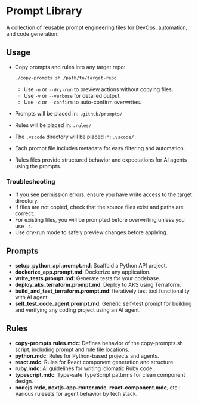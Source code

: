 # Prompt Library

A collection of reusable prompt engineering files for DevOps, automation, and code generation.

## Usage

- Copy prompts and rules into any target repo:

  ```bash
  ./copy-prompts.sh /path/to/target-repo
  ```

  - Use `-n` or `--dry-run` to preview actions without copying files.
  - Use `-v` or `--verbose` for detailed output.
  - Use `-c` or `--confirm` to auto-confirm overwrites.

- Prompts will be placed in: `.github/prompts/`
- Rules will be placed in: `.rules/`
- The `.vscode` directory will be placed in: `.vscode/`

- Each prompt file includes metadata for easy filtering and automation.
- Rules files provide structured behavior and expectations for AI agents using the prompts.

### Troubleshooting

- If you see permission errors, ensure you have write access to the target directory.
- If files are not copied, check that the source files exist and paths are correct.
- For existing files, you will be prompted before overwriting unless you use `-c`.
- Use dry-run mode to safely preview changes before applying.

## Prompts

- **setup_python_api.prompt.md**: Scaffold a Python API project.
- **dockerize_app.prompt.md**: Dockerize any application.
- **write_tests.prompt.md**: Generate tests for your codebase.
- **deploy_aks_terraform.prompt.md**: Deploy to AKS using Terraform.
- **build_and_test_terraform.prompt.md**: Iteratively test tool functionality with AI agent.
- **self_test_code_agent.prompt.md**: Generic self-test prompt for building and verifying any coding project using an AI agent.

## Rules

- **copy-prompts.rules.mdc**: Defines behavior of the copy-prompts.sh script, including prompt and rule file locations.
- **python.mdc**: Rules for Python-based projects and agents.
- **react.mdc**: Rules for React component generation and structure.
- **ruby.mdc**: AI guidelines for writing idiomatic Ruby code.
- **typescript.mdc**: Type-safe TypeScript patterns for clean component design.
- **nodejs.mdc**, **nextjs-app-router.mdc**, **react-component.mdc**, etc.: Various rulesets for agent behavior by tech stack.
